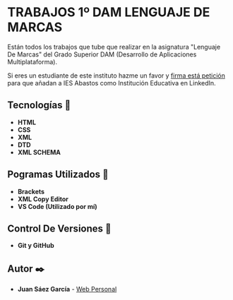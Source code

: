 # TRABAJOS 1º DAM LENGUAJE DE MARCAS

Están todos los trabajos que tube que realizar en la asignatura "Lenguaje De Marcas" del Grado Superior DAM (Desarrollo de Aplicaciones Multiplataforma). 

Si eres un estudiante de este instituto hazme un favor y [firma está petición](https://chng.it/msTpT5S9) para que añadan a IES Abastos como Institución Educativa en LinkedIn.

## Tecnologías 🚀

* **HTML**  
* **CSS**  
* **XML**  
* **DTD**  
* **XML SCHEMA**  

## Pogramas Utilizados 📌

* **Brackets**
* **XML Copy Editor**
* **VS Code (Utilizado por mí)**

## Control De Versiones 📌

* **Git y GitHub**

## Autor ✒️

* **Juan Sáez García** -  [Web Personal](https://juamber.com)
